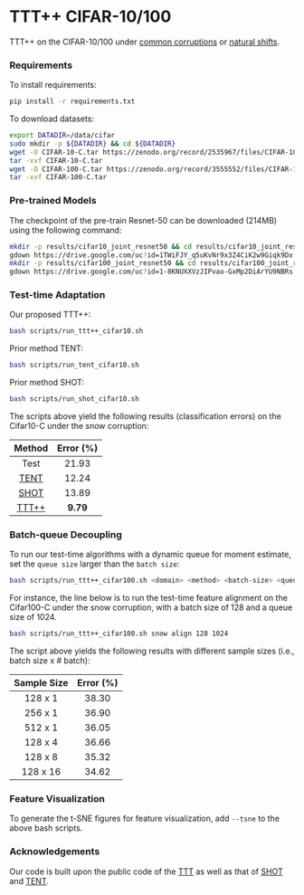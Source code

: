 # TTT++ CIFAR-10/100

TTT++ on the CIFAR-10/100 under [common corruptions](https://github.com/hendrycks/robustness) or [natural shifts](https://arxiv.org/abs/1806.00451).

### Requirements

To install requirements:

```bash
pip install -r requirements.txt
```

To download datasets:

```bash
export DATADIR=/data/cifar
sudo mkdir -p ${DATADIR} && cd ${DATADIR}
wget -O CIFAR-10-C.tar https://zenodo.org/record/2535967/files/CIFAR-10-C.tar?download=1
tar -xvf CIFAR-10-C.tar
wget -O CIFAR-100-C.tar https://zenodo.org/record/3555552/files/CIFAR-100-C.tar?download=1
tar -xvf CIFAR-100-C.tar
```

### Pre-trained Models

The checkpoint of the pre-train Resnet-50 can be downloaded (214MB) using the following command: 

```bash
mkdir -p results/cifar10_joint_resnet50 && cd results/cifar10_joint_resnet50
gdown https://drive.google.com/uc?id=1TWiFJY_q5uKvNr9x3Z4CiK2w9Giqk9Dx && cd ../..
mkdir -p results/cifar100_joint_resnet50 && cd results/cifar100_joint_resnet50
gdown https://drive.google.com/uc?id=1-8KNUXXVzJIPvao-GxMp2DiArYU9NBRs && cd ../..
```

### Test-time Adaptation

Our proposed TTT++:

```bash
bash scripts/run_ttt++_cifar10.sh
```

Prior method TENT:

```bash
bash scripts/run_tent_cifar10.sh
```

Prior method SHOT:

```bash
bash scripts/run_shot_cifar10.sh
```

The scripts above yield the following results (classification errors) on the Cifar10-C under the snow corruption:

| Method | Error (%) |
|:------:|:---------:|
|  Test  |   21.93   |
|  [TENT](https://openreview.net/forum?id=uXl3bZLkr3c)  |   12.24   |
|  [SHOT](https://proceedings.mlr.press/v119/liang20a.html)  |   13.89   |
| [TTT++](https://papers.nips.cc/paper/2021/hash/b618c3210e934362ac261db280128c22-Abstract.html)  | **9.79**  |

### Batch-queue Decoupling

To run our test-time algorithms with a dynamic queue for moment estimate, set the `queue size` larger than the `batch size`:

```bash
bash scripts/run_ttt++_cifar100.sh <domain> <method> <batch-size> <queue-size>
```

For instance, the line below is to run the test-time feature alignment on the Cifar100-C under the snow corruption, with a batch size of 128 and a queue size of 1024. 
```bash
bash scripts/run_ttt++_cifar100.sh snow align 128 1024
```

The script above yields the following results with different sample sizes (i.e., batch size x # batch):

| Sample Size | Error (%) |
|:-----------:|:---------:|
|   128 x 1   |   38.30   |
|   256 x 1   |   36.90   |
|   512 x 1   |   36.05   |
|   128 x 4   |   36.66   |
|   128 x 8   |   35.32   |
|   128 x 16  |   34.62   |

### Feature Visualization

To generate the t-SNE figures for feature visualization, add `--tsne` to the above bash scripts.

### Acknowledgements

Our code is built upon the public code of the [TTT](https://github.com/yueatsprograms/ttt_cifar_release) as well as that of [SHOT](https://proceedings.mlr.press/v119/liang20a.html) and [TENT](https://openreview.net/forum?id=uXl3bZLkr3c).